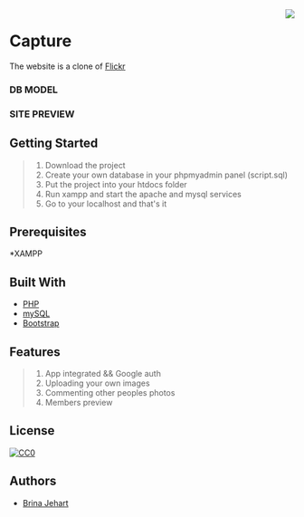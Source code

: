 <img src="https://github.com/matiassingers/awesome-readme/blob/master/icon.png" align="right" />

# Capture

The website is a clone of [Flickr](https://www.flickr.com/)

### DB MODEL


### SITE PREVIEW


## Getting Started

> 1. Download the project</br>
> 2. Create your own database in your phpmyadmin panel (script.sql)</br>
> 3. Put the project into your htdocs folder</br>
> 4. Run xampp and start the apache and mysql services</br>
> 5. Go to your localhost and that's it</br>

## Prerequisites

*XAMPP

## Built With
* [PHP](https://www.php.net/)
* [mySQL](https://www.mysql.com/)
* [Bootstrap](https://getbootstrap.com/)

## Features
> 1. App integrated && Google auth</br>
> 2. Uploading your own images</br>
> 3. Commenting other peoples photos</br>
> 4. Members preview</br>
  
## License

[![CC0](https://licensebuttons.net/p/zero/1.0/88x31.png)](https://creativecommons.org/publicdomain/zero/1.0/)

## Authors
* [Brina Jehart](https://github.com/BrinaJEHART)

